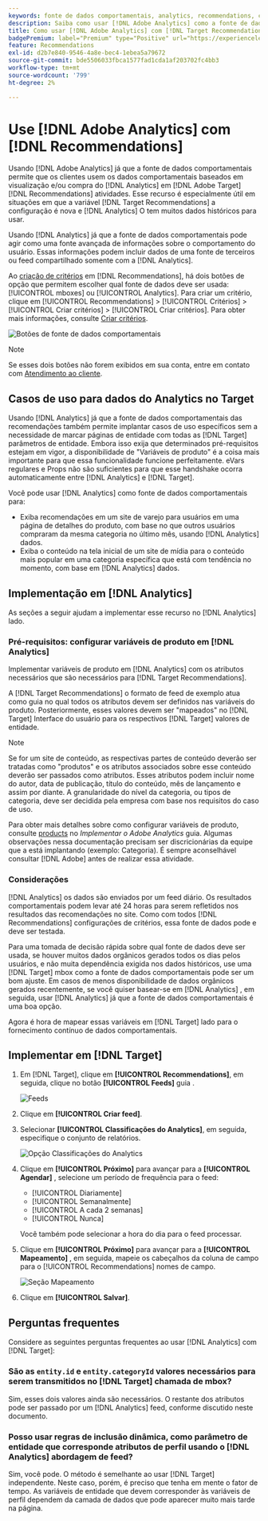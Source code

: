 ```yaml
---
keywords: fonte de dados comportamentais, analytics, recommendations, critérios, variáveis de produto
description: Saiba como usar [!DNL Adobe Analytics] como a fonte de dados comportamentais para usar os dados comportamentais baseados em visualização e/ou baseados em compras do [!DNL Analytics] em [!DNL Target Recommendations].
title: Como usar [!DNL Adobe Analytics] com [!DNL Target Recommendations]?
badgePremium: label="Premium" type="Positive" url="https://experienceleague.adobe.com/docs/target/using/introduction/intro.html?lang=en#premium newtab=true" tooltip="See what's included in Target Premium."
feature: Recommendations
exl-id: d2b7e840-9546-4a8e-bec4-1ebea5a79672
source-git-commit: bde5506033fbca1577fad1cda1af203702fc4bb3
workflow-type: tm+mt
source-wordcount: '799'
ht-degree: 2%

---
```


# Use [!DNL Adobe Analytics] com [!DNL Recommendations]

Usando [!DNL Adobe Analytics] já que a fonte de dados comportamentais permite que os clientes usem os dados comportamentais baseados em visualização e/ou compra do [!DNL Analytics] em [!DNL Adobe Target] [!DNL Recommendations] atividades. Esse recurso é especialmente útil em situações em que a variável [!DNL Target Recommendations] a configuração é nova e [!DNL Analytics] O tem muitos dados históricos para usar.

Usando [!DNL Analytics] já que a fonte de dados comportamentais pode agir como uma fonte avançada de informações sobre o comportamento do usuário. Essas informações podem incluir dados de uma fonte de terceiros ou feed compartilhado somente com a [!DNL Analytics].

Ao [criação de critérios](/help/main/c-recommendations/c-algorithms/create-new-algorithm.md) em [!DNL Recommendations], há dois botões de opção que permitem escolher qual fonte de dados deve ser usada: [!UICONTROL mboxes] ou [!UICONTROL Analytics]. Para criar um critério, clique em [!UICONTROL Recommendations] > [!UICONTROL Critérios] > [!UICONTROL Criar critérios] > [!UICONTROL Criar critérios]. Para obter mais informações, consulte [Criar critérios](/help/main/c-recommendations/c-algorithms/create-new-algorithm.md).

![Botões de fonte de dados comportamentais](assets/behavioral-data-source.png)

>[!NOTE]
>
>Se esses dois botões não forem exibidos em sua conta, entre em contato com [Atendimento ao cliente](/help/main/cmp-resources-and-contact-information.md#reference_ACA3391A00EF467B87930A450050077C).

## Casos de uso para dados do Analytics no Target

Usando [!DNL Analytics] já que a fonte de dados comportamentais das recomendações também permite implantar casos de uso específicos sem a necessidade de marcar páginas de entidade com todas as [!DNL Target] parâmetros de entidade. Embora isso exija que determinados pré-requisitos estejam em vigor, a disponibilidade de &quot;Variáveis de produto&quot; é a coisa mais importante para que essa funcionalidade funcione perfeitamente. eVars regulares e Props não são suficientes para que esse handshake ocorra automaticamente entre [!DNL Analytics] e [!DNL Target].

Você pode usar [!DNL Analytics] como fonte de dados comportamentais para:

* Exiba recomendações em um site de varejo para usuários em uma página de detalhes do produto, com base no que outros usuários compraram da mesma categoria no último mês, usando [!DNL Analytics] dados.
* Exiba o conteúdo na tela inicial de um site de mídia para o conteúdo mais popular em uma categoria específica que está com tendência no momento, com base em [!DNL Analytics] dados.

## Implementação em [!DNL Analytics]

As seções a seguir ajudam a implementar esse recurso no [!DNL Analytics] lado.

### Pré-requisitos: configurar variáveis de produto em [!DNL Analytics]

Implementar variáveis de produto em [!DNL Analytics] com os atributos necessários que são necessários para [!DNL Target Recommendations].

A [!DNL Target Recommendations] o formato de feed de exemplo atua como guia no qual todos os atributos devem ser definidos nas variáveis do produto. Posteriormente, esses valores devem ser &quot;mapeados&quot; no [!DNL Target] Interface do usuário para os respectivos [!DNL Target] valores de entidade.

>[!NOTE]
>
>Se for um site de conteúdo, as respectivas partes de conteúdo deverão ser tratadas como &quot;produtos&quot; e os atributos associados sobre esse conteúdo deverão ser passados como atributos. Esses atributos podem incluir nome do autor, data de publicação, título do conteúdo, mês de lançamento e assim por diante. A granularidade do nível da categoria, ou tipos de categoria, deve ser decidida pela empresa com base nos requisitos do caso de uso.

Para obter mais detalhes sobre como configurar variáveis de produto, consulte [products](https://experienceleague.adobe.com/docs/analytics/implementation/vars/page-vars/products.html) no *Implementar o Adobe Analytics* guia. Algumas observações nessa documentação precisam ser discricionárias da equipe que a está implantando (exemplo: Categoria). É sempre aconselhável consultar [!DNL Adobe] antes de realizar essa atividade.

### Considerações

[!DNL Analytics] os dados são enviados por um feed diário. Os resultados comportamentais podem levar até 24 horas para serem refletidos nos resultados das recomendações no site. Como com todos [!DNL Recommendations] configurações de critérios, essa fonte de dados pode e deve ser testada.

Para uma tomada de decisão rápida sobre qual fonte de dados deve ser usada, se houver muitos dados orgânicos gerados todos os dias pelos usuários, e não muita dependência exigida nos dados históricos, use uma [!DNL Target] mbox como a fonte de dados comportamentais pode ser um bom ajuste. Em casos de menos disponibilidade de dados orgânicos gerados recentemente, se você quiser basear-se em [!DNL Analytics] , em seguida, usar [!DNL Analytics] já que a fonte de dados comportamentais é uma boa opção.

Agora é hora de mapear essas variáveis em [!DNL Target] lado para o fornecimento contínuo de dados comportamentais.

## Implementar em [!DNL Target]

1. Em [!DNL Target], clique em **[!UICONTROL Recommendations]**, em seguida, clique no botão **[!UICONTROL Feeds]** guia .

   ![Feeds](/help/main/c-recommendations/c-algorithms/assets/feeds-tab.png)

1. Clique em **[!UICONTROL Criar feed]**.

1. Selecionar **[!UICONTROL Classificações do Analytics]**, em seguida, especifique o conjunto de relatórios.

   ![Opção Classificações do Analytics](/help/main/c-recommendations/c-algorithms/assets/analytics-classifications.png)

1. Clique em **[!UICONTROL Próximo]** para avançar para a **[!UICONTROL Agendar]** , selecione um período de frequência para o feed:

   * [!UICONTROL Diariamente]
   * [!UICONTROL Semanalmente]
   * [!UICONTROL A cada 2 semanas]
   * [!UICONTROL Nunca]

   Você também pode selecionar a hora do dia para o feed processar.

1. Clique em **[!UICONTROL Próximo]** para avançar para a  **[!UICONTROL Mapeamento]** , em seguida, mapeie os cabeçalhos da coluna de campo para o [!UICONTROL Recommendations] nomes de campo.

   ![Seção Mapeamento](/help/main/c-recommendations/c-algorithms/assets/mapping.png)

1. Clique em **[!UICONTROL Salvar]**.

## Perguntas frequentes

Considere as seguintes perguntas frequentes ao usar [!DNL Analytics] com [!DNL Target]:

### São as `entity.id` e `entity.categoryId` valores necessários para serem transmitidos no [!DNL Target] chamada de mbox?

Sim, esses dois valores ainda são necessários. O restante dos atributos pode ser passado por um [!DNL Analytics] feed, conforme discutido neste documento.

### Posso usar regras de inclusão dinâmica, como parâmetro de entidade que corresponde atributos de perfil usando o [!DNL Analytics] abordagem de feed?

Sim, você pode. O método é semelhante ao usar [!DNL Target] independente. Neste caso, porém, é preciso que tenha em mente o fator de tempo. As variáveis de entidade que devem corresponder às variáveis de perfil dependem da camada de dados que pode aparecer muito mais tarde na página.
